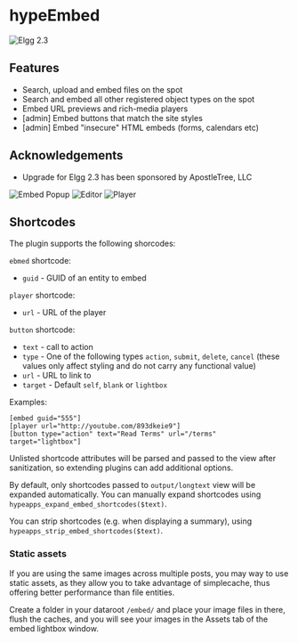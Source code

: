 hypeEmbed
=========
![Elgg 2.3](https://img.shields.io/badge/Elgg-2.3.x-orange.svg?style=flat-square)

## Features

* Search, upload and embed files on the spot
* Search and embed all other registered object types on the spot
* Embed URL previews and rich-media players
* [admin] Embed buttons that match the site styles
* [admin] Embed "insecure" HTML embeds (forms, calendars etc)

## Acknowledgements

* Upgrade for Elgg 2.3 has been sponsored by ApostleTree, LLC

![Embed Popup](https://raw.github.com/hypeJunction/hypeEmbed/master/screenshots/embed.png "Embed Popup")
![Editor](https://raw.github.com/hypeJunction/hypeEmbed/master/screenshots/editor.png "Editor")
![Player](https://raw.github.com/hypeJunction/hypeEmbed/master/screenshots/player.png "Player")

## Shortcodes

The plugin supports the following shorcodes:

`ebmed` shortcode:

 * `guid` - GUID of an entity to embed

`player` shortcode:

 * `url` - URL of the player

`button` shortcode:

 * `text` - call to action
 * `type` - One of the following types `action`, `submit`, `delete`, `cancel` (these values only affect styling and do not carry any functional value)
 * `url` - URL to link to
 * `target` - Default `self`, `blank` or `lightbox` 

Examples:

```
[embed guid="555"]
[player url="http://youtube.com/893dkeie9"]
[button type="action" text="Read Terms" url="/terms" target="lightbox"]
```

Unlisted shortcode attributes will be parsed and passed to the view after sanitization, so extending plugins can add additional options.

By default, only shortcodes passed to `output/longtext` view will be expanded automatically.
You can manually expand shortcodes using `hypeapps_expand_embed_shortcodes($text)`.

You can strip shortcodes (e.g. when displaying a summary), using `hypeapps_strip_embed_shortcodes($text)`.

### Static assets

If you are using the same images across multiple posts, you may way to use static assets,
as they allow you to take advantage of simplecache, thus offering better performance than
file entities.

Create a folder in your dataroot `/embed/` and place your image files in there, flush the caches,
and you will see your images in the Assets tab of the embed lightbox window.
